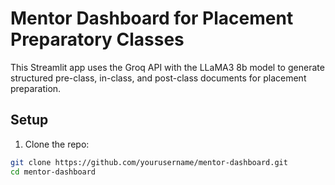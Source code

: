 # Mentor Dashboard for Placement Preparatory Classes

This Streamlit app uses the Groq API with the LLaMA3 8b model to generate structured pre-class, in-class, and post-class documents for placement preparation.

## Setup

1. Clone the repo:

```bash
git clone https://github.com/yourusername/mentor-dashboard.git
cd mentor-dashboard
